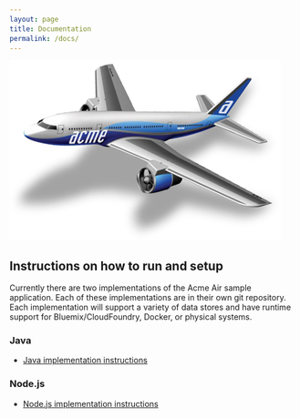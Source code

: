 ```yaml
---
layout: page
title: Documentation
permalink: /docs/
---
```


![Acme Air Airplane](/images/acmeAirplane.png)

## Instructions on how to run and setup

Currently there are two implementations of the Acme Air sample application. Each of these implementations are in their own git repository. Each implementation will support a variety of data stores and have runtime support for Bluemix/CloudFoundry, Docker, or physical systems. 


### Java
* [Java implementation instructions](http://acmeair.github.io/acmeair)

### Node.js
* [Node.js implementation instructions](http://acmeair.github.io/acmeair-nodejs)

